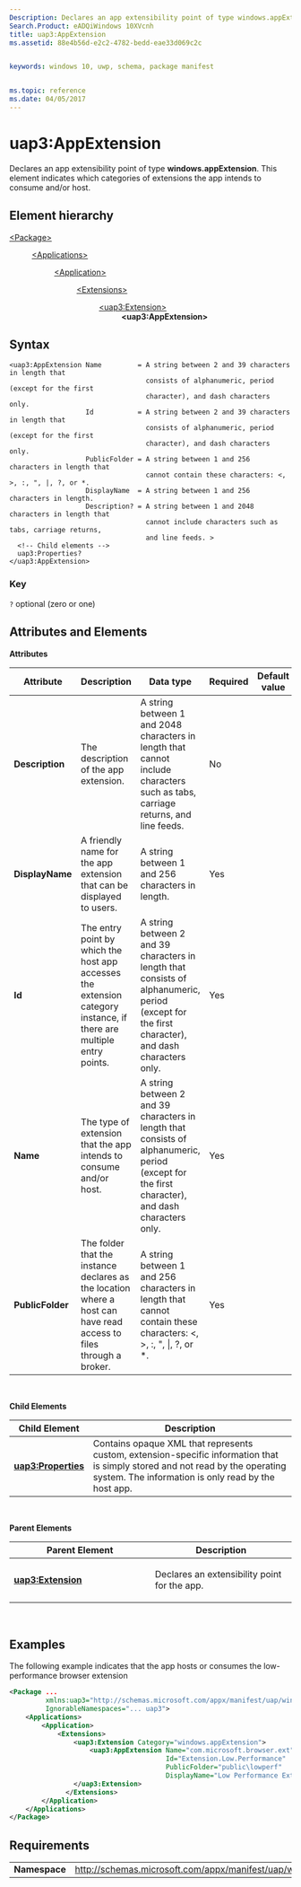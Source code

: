 ```yaml
---
Description: Declares an app extensibility point of type windows.appExtension.
Search.Product: eADQiWindows 10XVcnh
title: uap3:AppExtension
ms.assetid: 88e4b56d-e2c2-4782-bedd-eae33d069c2c


keywords: windows 10, uwp, schema, package manifest


ms.topic: reference
ms.date: 04/05/2017
---
```


# uap3:AppExtension


Declares an app extensibility point of type **windows.appExtension**. This element indicates which categories of extensions the app intends to consume and/or host.

## Element hierarchy

<dl>
<dt><a href="element-package.md">&lt;Package&gt;</a></dt>
<dd>
<dl>
<dt><a href="element-applications.md">&lt;Applications&gt;</a></dt>
<dd>
<dl>
<dt><a href="element-application.md">&lt;Application&gt;</a></dt>
<dd>
<dl>
<dt><a href="element-1-extensions.md">&lt;Extensions&gt;</a></dt>
<dd>
<dl>
<dt><a href="element-uap3-extension-manual.md">&lt;uap3:Extension&gt;</a></dt>
<dd><b>&lt;uap3:AppExtension&gt;</b></dd>
</dl>
</dd>
</dl>
</dd>
</dl>
</dd>
</dl>
</dd>
</dl>

## Syntax


```
<uap3:AppExtension Name         = A string between 2 and 39 characters in length that
                                  consists of alphanumeric, period (except for the first
                                  character), and dash characters only.
                   Id           = A string between 2 and 39 characters in length that
                                  consists of alphanumeric, period (except for the first
                                  character), and dash characters only.
                   PublicFolder = A string between 1 and 256 characters in length that
                                  cannot contain these characters: <, >, :, ", |, ?, or *.
                   DisplayName  = A string between 1 and 256 characters in length.
                   Description? = A string between 1 and 2048 characters in length that
                                  cannot include characters such as tabs, carriage returns,
                                  and line feeds. >
  <!-- Child elements -->
  uap3:Properties?
</uap3:AppExtension>
```

### Key
`?` optional (zero or one)

## Attributes and Elements


**Attributes**

| Attribute        | Description                                                                                                         | Data type                                                                                                                                        | Required | Default value |
|------------------|---------------------------------------------------------------------------------------------------------------------|--------------------------------------------------------------------------------------------------------------------------------------------------|----------|---------------|
| **Description**  | The description of the app extension.                                                                               | A string between 1 and 2048 characters in length that cannot include characters such as tabs, carriage returns, and line feeds.                  | No       |               |
| **DisplayName**  | A friendly name for the app extension that can be displayed to users.                                               | A string between 1 and 256 characters in length.                                                                                                 | Yes      |               |
| **Id**           | The entry point by which the host app accesses the extension category instance, if there are multiple entry points. | A string between 2 and 39 characters in length that consists of alphanumeric, period (except for the first character), and dash characters only. | Yes      |               |
| **Name**         | The type of extension that the app intends to consume and/or host.                                                  | A string between 2 and 39 characters in length that consists of alphanumeric, period (except for the first character), and dash characters only. | Yes      |               |
| **PublicFolder** | The folder that the instance declares as the location where a host can have read access to files through a broker.  | A string between 1 and 256 characters in length that cannot contain these characters: &lt;, &gt;, :, ", \|, ?, or \*.                            | Yes      |               |

 

**Child Elements**

| Child Element                                            | Description                                                                                                                                                                          |
|----------------------------------------------------------|--------------------------------------------------------------------------------------------------------------------------------------------------------------------------------------|
| [**uap3:Properties**](elemnt-uap3-properties-manual.md) | Contains opaque XML that represents custom, extension-specific information that is simply stored and not read by the operating system. The information is only read by the host app. |

 

**Parent Elements**

<table>
<colgroup>
<col width="50%" />
<col width="50%" />
</colgroup>
<thead>
<tr class="header">
<th>Parent Element</th>
<th>Description</th>
</tr>
</thead>
<tbody>
<tr class="odd">
<td><a href="element-uap3-extension-manual.md"><strong>uap3:Extension</strong></a> </td>
<td><p>Declares an extensibility point for the app.</p></td>
</tr>
</tbody>
</table>

 

## Examples


The following example indicates that the app hosts or consumes the low-performance browser extension

```XML
<Package ...
         xmlns:uap3="http://schemas.microsoft.com/appx/manifest/uap/windows10/3"  
         IgnorableNamespaces="... uap3">
    <Applications>
        <Application>
            <Extensions>
                <uap3:Extension Category="windows.appExtension">  
                    <uap3:AppExtension Name="com.microsoft.browser.ext"
                                       Id="Extension.Low.Performance"
                                       PublicFolder="public\lowperf"
                                       DisplayName="Low Performance Extension"/>  
                </uap3:Extension>  
              </Extensions>
        </Application>
    </Applications>
</Package>
```

## Requirements


|               |                                                            |
|---------------|------------------------------------------------------------|
| **Namespace** | http://schemas.microsoft.com/appx/manifest/uap/windows10/3 |

 

 

 
